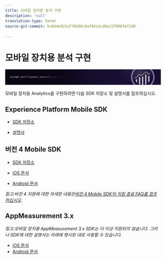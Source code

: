 ```yaml
---
title: 모바일 장치용 분석 구현
description: 'null'
translation-type: tm+mt
source-git-commit: bc8d4e922a776596c9af83a1cd6e22f8967ef2d0

---
```



# 모바일 장치용 분석 구현

![배너](../../assets/doc_banner_implement.png)

모바일 장치용 Analytics를 구현하려면 다음 SDK 저장소 및 설명서를 참조하십시오.

## Experience Platform Mobile SDK

* [SDK 저장소](https://github.com/Adobe-Marketing-Cloud/aep-sdks-documentation/blob/master/resources/frequently-asked-questions/current-sdk-versions.md)

* [설명서](https://aep-sdks.gitbook.io/docs/)

## 버전 4 Mobile SDK


* [SDK 저장소](https://github.com/Adobe-Marketing-Cloud/mobile-services/tree/master/sdks)

* [iOS 문서](https://docs.adobe.com/content/help/en/mobile-services/ios/overview.html)
* [Android 문서](https://docs.adobe.com/content/help/en/mobile-services/android/overview.html)

*참고:버전 4 지원에 대한 자세한 내용은[버전 4 Mobile SDK의 지원 종료 FAQ를 참조하십시오](https://aep-sdks.gitbook.io/docs/version-4-sdk-end-of-support-faq).*

## AppMeasurement 3.x

*참고:모바일 장치용 AppMeasurement 3.x SDK는 더 이상 지원되지 않습니다. 그러나 SDK에 대한 설명서는 아래에 명시된 대로 사용할 수 있습니다.*


* [iOS 문서](/assets/adobe_mobile_ios_3.x.pdf)
* [Android 문서](/assets/android_3.x.pdf)
